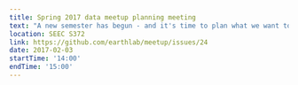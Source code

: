 ```yaml
---
title: Spring 2017 data meetup planning meeting
text: "A new semester has begun - and it's time to plan what we want to do for the Earth Lab data meetup this semester. Please come with your ideas!"
location: SEEC S372
link: https://github.com/earthlab/meetup/issues/24
date: 2017-02-03
startTime: '14:00'
endTime: '15:00'
---
```


